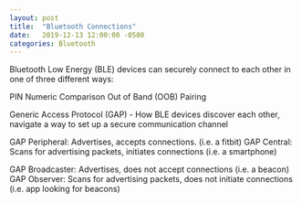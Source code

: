 ```yaml
---
layout: post
title:  "Bluetooth Connections"
date:   2019-12-13 12:00:00 -0500
categories: Bluetooth
---
```


Bluetooth Low Energy (BLE) devices can securely connect to each other in one of three different ways:

PIN
Numeric Comparison
Out of Band (OOB) Pairing

Generic Access Protocol (GAP) - How BLE devices discover each other, navigate a way to set up a secure communication
channel

GAP Peripheral:  Advertises, accepts connections.  (i.e. a fitbit)
GAP Central: Scans for advertising packets, initiates connections (i.e. a smartphone)

GAP Broadcaster:  Advertises, does not accept connections (i.e. a beacon)
GAP Observer:  Scans for advertising packets, does not initiate connections (i.e. app looking for beacons)
